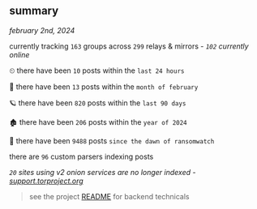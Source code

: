 
## summary
_february 2nd, 2024_

currently tracking `163` groups across `299` relays & mirrors - _`102` currently online_

⏲ there have been `10` posts within the `last 24 hours`

🦈 there have been `13` posts within the `month of february`

🪐 there have been `820` posts within the `last 90 days`

🏚 there have been `206` posts within the `year of 2024`

🦕 there have been `9488` posts `since the dawn of ransomwatch`

there are `96` custom parsers indexing posts

_`20` sites using v2 onion services are no longer indexed - [support.torproject.org](https://support.torproject.org/onionservices/v2-deprecation/)_

> see the project [README](https://github.com/joshhighet/ransomwatch#ransomwatch--) for backend technicals
